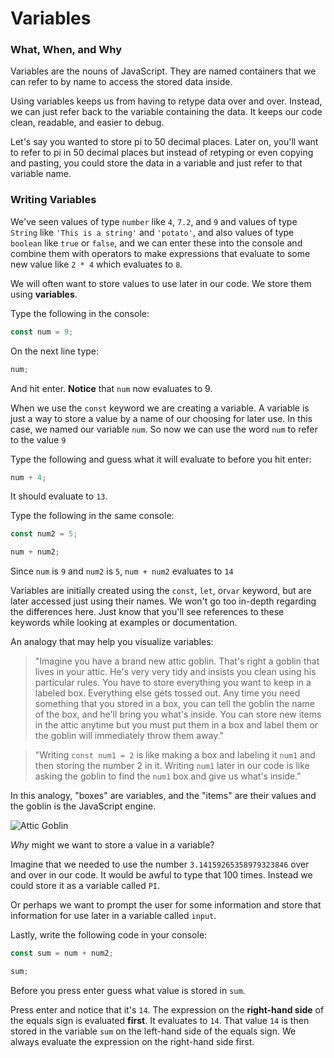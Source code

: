 # Variables

### What, When, and Why

Variables are the nouns of JavaScript. They are named containers that we can refer to by name to access the stored data inside.

Using variables keeps us from having to retype data over and over. Instead, we can just refer back to the variable containing the data. It keeps our code clean, readable, and easier to debug.

Let's say you wanted to store pi to 50 decimal places. Later on, you'll want to refer to pi in 50 decimal places but instead of retyping or even copying and pasting, you could store the data in a variable and just refer to that variable name. 

### Writing Variables

We've seen values of type `number` like `4`, `7.2`, and `9` and values of type `String` like `'This is a string'` and `'potato'`, and also values of type `boolean` like `true` or `false`, and we can enter these into the console and combine them with operators to make expressions that evaluate to some new value like `2 * 4` which evaluates to `8`.

We will often want to store values to use later in our code. We store them using **variables**.

Type the following in the console:

```javascript
const num = 9;
```

On the next line type:

```javascript
num;
```

And hit enter. **Notice** that `num` now evaluates to 9.

When we use the `const` keyword we are creating a variable. A variable is just a way to store a value by a name of our choosing for later use. In this case, we named our variable `num`. So now we can use the word `num` to refer to the value `9`

Type the following and guess what it will evaluate to before you hit enter:

```javascript
num + 4;
```

It should evaluate to `13`.

Type the following in the same console:

```javascript
const num2 = 5;

num + num2;
```

Since `num` is `9` and `num2` is `5`, `num + num2` evaluates to `14`

Variables are initially created using the `const`, `let`, or`var` keyword, but are later accessed just using their names. We won't go too in-depth regarding the differences here. Just know that you'll see references to these keywords while looking at examples or documentation.

An analogy that may help you visualize variables:

> "Imagine you have a brand new attic goblin. That's right a goblin that lives in your attic. He's very very tidy and insists you clean using his particular rules. You have to store everything you want to keep in a labeled box. Everything else gets tossed out. Any time you need something that you stored in a box, you can tell the goblin the name of the box, and he'll bring you what's inside. You can store new items in the attic anytime but you must put them in a box and label them or the goblin will immediately throw them away."

> "Writing `const num1 = 2` is like making a box and labeling it `num1` and then storing the number 2 in it. Writing `num1` later in our code is like asking the goblin to find the `num1` box and give us what's inside."

In this analogy, "boxes" are variables, and the "items" are their values and the goblin is the JavaScript engine.

![Attic Goblin](../../../.gitbook/assets/attic.png)

_Why_ might we want to store a value in a variable?

Imagine that we needed to use the number `3.14159265358979323846` over and over in our code. It would be awful to type that 100 times. Instead we could store it as a variable called `PI`. 

Or perhaps we want to prompt the user for some information and store that information for use later in a variable called `input`.

Lastly, write the following code in your console:

```javascript
const sum = num + num2;

sum;
```

Before you press enter guess what value is stored in `sum`. 

Press enter and notice that it's `14`. The expression on the **right-hand side** of the equals sign is evaluated **first**. It evaluates to `14`. That value `14` is then stored in the variable `sum` on the left-hand side of the equals sign. We always evaluate the expression on the right-hand side first.

